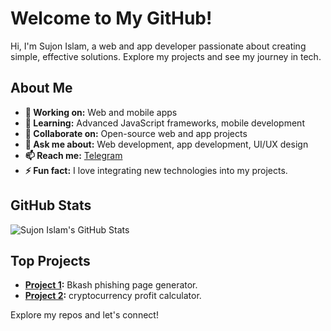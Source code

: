 # Welcome to My GitHub!

Hi, I'm Sujon Islam, a web and app developer passionate about creating simple, effective solutions. Explore my projects and see my journey in tech.

## About Me

- **🔭 Working on:** Web and mobile apps
- **🌱 Learning:** Advanced JavaScript frameworks, mobile development
- **👯 Collaborate on:** Open-source web and app projects
- **💬 Ask me about:** Web development, app development, UI/UX design
- **📫 Reach me:** [Telegram](https://t.me/Friend_20thX)
- **⚡ Fun fact:** I love integrating new technologies into my projects.

## GitHub Stats

![Sujon Islam's GitHub Stats](https://github-readme-stats.vercel.app/api?username=sujon-xyz&show_icons=true&theme=radical)

## Top Projects

- **[Project 1](bkash-web.vercel.app):** Bkash phishing  page generator.
- **[Project 2](crypto-calculate.vercel.app):** cryptocurrency profit calculator.

Explore my repos and let's connect!
